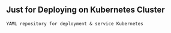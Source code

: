 ## Just for Deploying on Kubernetes Cluster

```
YAML repository for deployment & service Kubernetes
```